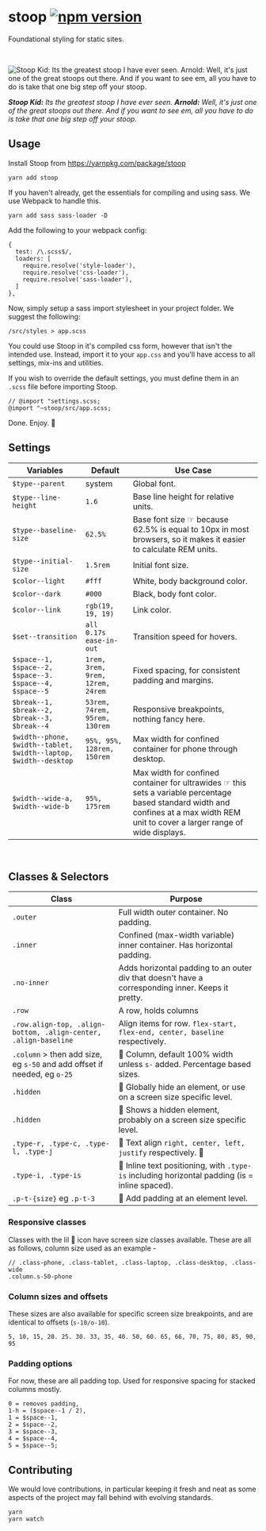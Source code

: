 
# stoop [![npm version](https://badge.fury.io/js/stoop.svg)](https://badge.fury.io/js/stoop) 

Foundational styling for static sites.

&nbsp;

![Stoop Kid: Its the greatest stoop I have ever seen. Arnold: Well, it's just one of the great stoops out there. And if you want to see em, all you have to do is take that one big step off your stoop.](https://mtv.mtvnimages.com/uri/mgid:ao:image:mtv.com:205384)

***Stoop Kid:** Its the greatest stoop I have ever seen. **Arnold:** Well, it's just one of the great stoops out there. And if you want to see em, all you have to do is take that one big step off your stoop.*
&nbsp;

## Usage
Install Stoop from https://yarnpkg.com/package/stoop

    yarn add stoop

If you haven't already, get the essentials for compiling and using sass. We use Webpack to handle this.
```
yarn add sass sass-loader -D
```

Add the following to your webpack config:

```
{
  test: /\.scss$/,
  loaders: [
    require.resolve('style-loader'),
    require.resolve('css-loader'),
    require.resolve('sass-loader'),
  ]
},
```
Now, simply setup a sass import stylesheet in your project folder. We suggest the following:

    /src/styles > app.scss

You could use Stoop in it's compiled css form, however that isn't the intended use. Instead, import it to your `app.css` and you'll have access to all settings, mix-ins and utilities. 

If you wish to override the default settings, you must define them in an `.scss` file before importing Stoop.

    // @import "settings.scss;
    @import "~stoop/src/app.scss;

Done. Enjoy. 🍷


## Settings
|Variables| Default  | Use Case
|--|--|--|
| `$type--parent` | system | Global font. |
| `$type--line-height` | `1.6` | Base line height for relative units. |
| `$type--baseline-size` | `62.5%` | Base font size ☞ because 62.5% is equal to 10px in most browsers, so it makes it easier to calculate REM units. |
| `$type--initial-size` | `1.5rem` | Initial font size. |
| `$color--light` | `#fff` | White, body background color. |
| `$color--dark` | `#000` | Black, body font color. |
| `$color--link` | `rgb(19, 19, 19)` | Link color. |
| `$set--transition` | `all  0.17s  ease-in-out` | Transition speed for hovers. |
| `$space--1, $space--2, $space--3. $space--4, $space--5` | `1rem, 3rem, 9rem, 12rem, 24rem` | Fixed spacing, for consistent padding and margins. |
| `$break--1, $break--2, $break--3, $break--4` | `53rem, 74rem, 95rem, 130rem` | Responsive breakpoints, nothing fancy here. |
| `$width--phone, $width--tablet, $width--laptop, $width--desktop` | `95%, 95%, 128rem, 150rem` | Max width for confined container for phone through desktop. |
| `$width--wide-a, $width--wide-b` | `95%, 175rem` | Max width for confined container for ultrawides ☞ this sets a variable percentage based standard width and confines at a max width REM unit to cover a larger range of wide displays. |
&nbsp;
## Classes & Selectors
|Class| Purpose
|--|--|
| `.outer` | Full width outer container. No padding. |
| `.inner` | Confined (max-width variable) inner container. Has horizontal padding. |
| `.no-inner` | Adds horizontal padding to an outer div that doesn't have a corresponding inner. Keeps it pretty. |
| `.row` | A row, holds columns |
| `.row.align-top, .align-bottom, .align-center, .align-baseline` | Align items for row. `flex-start, flex-end, center, baseline` respectively. |
| `.column` > then add size, eg `s-50` and add offset if needed, eg `o-25` | 📱 Column, default 100% width unless `s-` added. Percentage based sizes.  |
| `.hidden` | 📱 Globally hide an element, or use on a screen size specific level.  |
| `.hidden` | 📱 Shows a hidden element, probably on a screen size specific level.  |
| `.type-r, .type-c, .type-l, .type-j` | 📱 Text align `right, center, left, justify` respectively. 📱 |
| `.type-i, .type-is` | 📱 Inline text positioning, with `.type-is` including horizontal padding (is = inline spaced). |
| `.p-t-{size}` eg `.p-t-3` | 📱 Add padding at an element level. |

### Responsive classes
Classes with the lil 📱 icon have screen size classes available. These are all as follows, column size used as an example - 

    // .class-phone, .class-tablet, .class-laptop, .class-desktop, .class-wide
    .column.s-50-phone

### Column sizes and offsets
These sizes are also available for specific screen size breakpoints, and are identical to offsets (`s-10/o-10`).

    5, 10, 15, 20. 25. 30. 33, 35, 40. 50, 60. 65, 66, 70, 75, 80, 85, 90, 95

### Padding options
For now, these are all padding top. Used for responsive spacing for stacked columns mostly. 

    0 = removes padding, 
    1-h = ($space--1 / 2), 
    1 = $space--1, 
    2 = $space--2, 
    3 = $space--3, 
    4 = $space--4, 
    5 = $space--5;


## Contributing
We would love contributions, in particular keeping it fresh and neat as some aspects of the project may fall behind with evolving standards. 

    yarn
    yarn watch

  
